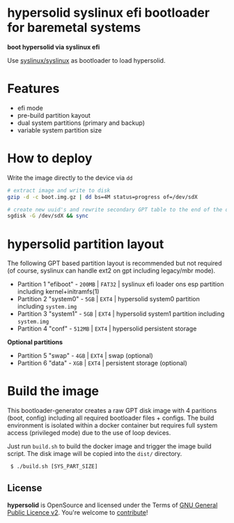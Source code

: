 hypersolid syslinux efi bootloader for baremetal systems
===================================================================

**boot hypersolid via syslinux efi**

Use [syslinux/syslinux](https://wiki.syslinux.org/wiki/index.php?title=syslinux) as bootloader to load hypersolid.

Features
===================

* efi mode
* pre-build partition kayout
* dual system partitions (primary and backup)
* variable system partition size

How to deploy
===================

Write the image directly to the device via `dd`

```bash
# extract image and write to disk
gzip -d -c boot.img.gz | dd bs=4M status=progress of=/dev/sdX

# create new uuid's and rewrite secondary GPT table to the end of the disk
sgdisk -G /dev/sdX && sync
```

hypersolid partition layout
=================================

The following GPT based partition layout is recommended but not required (of course, syslinux can handle ext2 on gpt including legacy/mbr mode).

* Partition 1 "efiboot"  - `200MB` | `FAT32` | syslinux efi loader ons esp partition including kernel+initramfs(1)
* Partition 2 "system0"  - `5GB`   | `EXT4`  | hypersolid system0 partition including `system.img`
* Partition 3 "system1"  - `5GB`   | `EXT4`  | hypersolid system1 partition including `system.img`
* Partition 4 "conf"     - `512MB` | `EXT4`  | hypersolid persistent storage

**Optional partitions**

* Partition 5 "swap"     - `4GB`   | `EXT4`  | swap (optional)
* Partition 6 "data"     - `XGB`   | `EXT4`  | persistent storage (optional)

Build the image
===================

This bootloader-generator creates a raw GPT disk image with 4 paritions (boot, config) including all required bootloader files + configs. The build environment is isolated within a docker container but requires full system access (privileged mode) due to the use of loop devices.

Just run `build.sh` to build the docker image and trigger the image build script. The disk image will be copied into the `dist/` directory.

```txt
 $ ./build.sh [SYS_PART_SIZE]
```

License
----------------------------

**hypersolid** is OpenSource and licensed under the Terms of [GNU General Public Licence v2](LICENSE.txt). You're welcome to [contribute](CONTRIBUTE.md)!